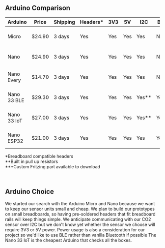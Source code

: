 
## Arduino Comparison

| Arduino     | Price  | Shipping | Headers* | 3V3 | 5V  | I2C   | BT  | BLE | Fritzing | Link |
|-------------|--------|----------|----------|-----|-----|-------|-----|-----|----------|------|
| Micro       | $24.90 |   3 days |      Yes | Yes | Yes | Yes   |  No |  No |   Yes*** | https://store-usa.arduino.cc/products/arduino-micro |
| Nano        | $24.90 |   3 days |      Yes | Yes | Yes | Yes   |  No |  No |   Yes    | https://store-usa.arduino.cc/products/arduino-nano |
| Nano Every  | $14.70 |   3 days |      Yes | Yes | Yes | Yes   |  No |  No |   Yes*** | https://store-usa.arduino.cc/products/arduino-nano-every-with-headers |
| Nano 33 BLE | $29.30 |   3 days |      Yes | Yes | Yes | Yes** | Yes | Yes |   Yes*** | https://store-usa.arduino.cc/products/arduino-nano-33-ble-with-headers |
| Nano 33 IoT | $27.00 |   3 days |      Yes | Yes | Yes | Yes** | Yes | Yes |   Yes*** | https://store-usa.arduino.cc/products/arduino-nano-33-iot-with-headers |
| Nano ESP32  | $21.00 |   3 days |      Yes | Yes | Yes | Yes   | Yes |  No |    No    | https://store-usa.arduino.cc/products/nano-esp32-with-headers |

*Breadboard compatible headers \
**Built in pull up resistors \
***Custom Fritzing part available to download


&nbsp;
## Arduino Choice

We started our search with the Arduino Micro and Nano because we want to keep our sensor units small and cheap. We plan to build our prototypes on small breadboards, so having pre-soldered headers that fit breadboard rails will keep things simple. We anticipate communicating with our CO2 sensor over I2C but we don't know yet whether the sensor we choose will require 3V3 or 5V power. Power usage is also a consideration for our project so we'd like to use BLE rather than vanilla Bluetooth if possible The Nano 33 IoT is the cheapest Arduino that checks all the boxes.
